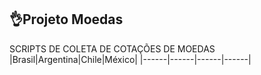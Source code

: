## 👌Projeto Moedas
SCRIPTS DE COLETA DE COTAÇÕES DE MOEDAS
|Brasil|Argentina|Chile|México|
|------|------|------|------|



